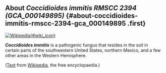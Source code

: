 About *Coccidioides immitis RMSCC 2394 (GCA\_000149895)* {#about-coccidioides-immitis-rmscc-2394-gca_000149895 .first}
--------------------------------------------------------

[![Wikipedia](/img/wikipedia_logo_v2_en.png){#wiki_icon}](http://en.wikipedia.org/wiki/Coccidioides_immitis)

***Coccidioides immitis*** is a pathogenic fungus that resides in the
soil in certain parts of the southwestern United States, northern
Mexico, and a few other areas in the Western Hemisphere.

([Text](http://en.wikipedia.org/wiki/Coccidioides_immitis) from
[Wikipedia](http://en.wikipedia.org/), the free encyclopaedia.)
